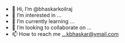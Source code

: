 - 👋 Hi, I’m @bhaskarkoilraj
- 👀 I’m interested in ...
- 🌱 I’m currently learning ...
- 💞️ I’m looking to collaborate on ...
- 📫 How to reach me ...kbhaskar@ymail.com

<!---
bhaskarkoilraj/bhaskarkoilraj is a ✨ special ✨ repository because its `README.md` (this file) appears on your GitHub profile.
You can click the Preview link to take a look at your changes.
--->
